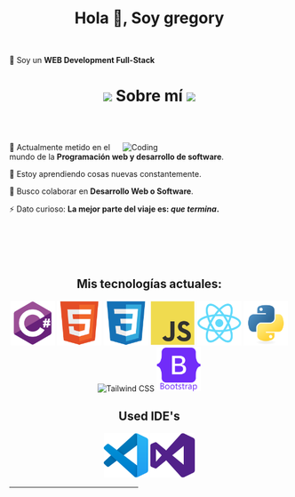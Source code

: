 <h1 align="center">Hola 👋, Soy gregory</h1>
<p align="left"> <a href="https://twitter.com/" target="blank"><img src="https://img.shields.io/twitter/follow/?logo=twitter&style=for-the-badge" alt="" /></a> </p>





🌱  Soy un **WEB Development Full-Stack**

<h1 align="center">
  <img src="GIF/Earth.gif" width="24px">
  Sobre mí
  <img src="GIF/Hi.gif" width="40px" />
</h1>

<br/><br/>

<img align="right" alt="Coding" width="300" src="https://i.pinimg.com/originals/81/17/8b/81178b47a8598f0c81c4799f2cdd4057.gif">


<p>
  🔭 Actualmente metido en el mundo de la <strong>Programación web y desarrollo de software</strong>.
</p>
<p>
  🌱 Estoy aprendiendo cosas nuevas constantemente.
</p>
<p>
  👯 Busco colaborar en <strong>Desarrollo Web o Software</strong>.
</p>
<p>
  ⚡ Dato curioso: <strong>La mejor parte del viaje es: <em>que termina</em>.</strong>
</p>

<br/><br/>




<br>
<div align="center">
    <h2 align="center">Mis tecnologías actuales:</h2>
    <div align="center">
        <img src="https://github.com/devicons/devicon/blob/master/icons/csharp/csharp-original.svg" alt="C#" width="80">
        <img src="https://github.com/devicons/devicon/blob/master/icons/html5/html5-original.svg" alt="HTML" width="80">
        <img src="https://github.com/devicons/devicon/blob/master/icons/css3/css3-original.svg" alt="CSS" width="80">
        <img src="https://github.com/devicons/devicon/blob/master/icons/javascript/javascript-original.svg" alt="JavaScript" width="80">
        <img src="https://github.com/devicons/devicon/blob/master/icons/react/react-original.svg" alt="React" width="80">
        <img src="https://github.com/devicons/devicon/blob/master/icons/python/python-original.svg" alt="Python" width="80">
        <img src="https://www.vectorlogo.zone/logos/tailwindcss/tailwindcss-icon.svg" alt="Tailwind CSS" width="80">
        <img src="https://raw.githubusercontent.com/devicons/devicon/master/icons/bootstrap/bootstrap-plain-wordmark.svg" alt="Bootstrap" width="80">
    </div>
   <h2 align="center">Used IDE's</h2>
    <div align="center">
        <img src="https://github.com/devicons/devicon/blob/master/icons/vscode/vscode-original.svg" alt="VsCode" width="80">
        <img src="https://raw.githubusercontent.com/devicons/devicon/master/icons/visualstudio/visualstudio-plain.svg" alt="Visual Studio" width="80">
    </div>
</div>






<hr width="46%" >


